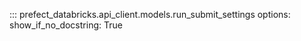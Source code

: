 ::: prefect_databricks.api_client.models.run_submit_settings
    options:
      show_if_no_docstring: True
